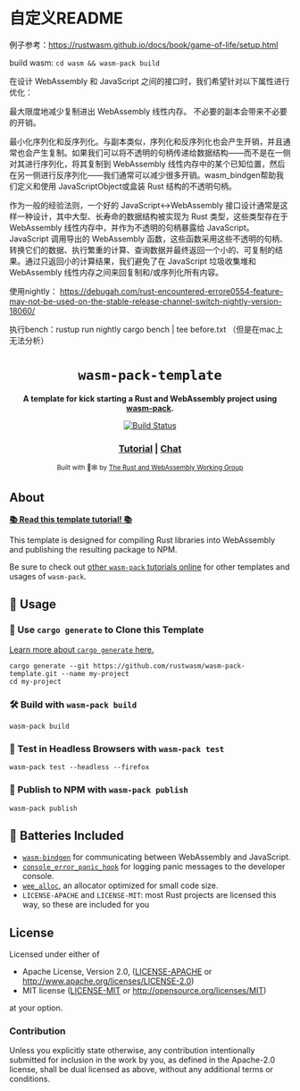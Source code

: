 # 自定义README
例子参考：https://rustwasm.github.io/docs/book/game-of-life/setup.html

build wasm: `cd wasm && wasm-pack build`

在设计 WebAssembly 和 JavaScript 之间的接口时，我们希望针对以下属性进行优化：

最大限度地减少复制进出 WebAssembly 线性内存。 不必要的副本会带来不必要的开销。

最小化序列化和反序列化。与副本类似，序列化和反序列化也会产生开销，并且通常也会产生复制。如果我们可以将不透明的句柄传递给数据结构——而不是在一侧对其进行序列化，将其复制到 WebAssembly 线性内存中的某个已知位置，然后在另一侧进行反序列化——我们通常可以减少很多开销。wasm_bindgen帮助我们定义和使用 JavaScriptObject或盒装 Rust 结构的不透明句柄。

作为一般的经验法则，一个好的 JavaScript↔WebAssembly 接口设计通常是这样一种设计，其中大型、长寿命的数据结构被实现为 Rust 类型，这些类型存在于 WebAssembly 线性内存中，并作为不透明的句柄暴露给 JavaScript。JavaScript 调用导出的 WebAssembly 函数，这些函数采用这些不透明的句柄、转换它们的数据、执行繁重的计算、查询数据并最终返回一个小的、可复制的结果。通过只返回小的计算结果，我们避免了在 JavaScript 垃圾收集堆和 WebAssembly 线性内存之间来回复制和/或序列化所有内容。


使用nightly： https://debugah.com/rust-encountered-errore0554-feature-may-not-be-used-on-the-stable-release-channel-switch-nightly-version-18060/

执行bench：rustup run nightly cargo bench | tee before.txt   （但是在mac上无法分析）


<div align="center">

  <h1><code>wasm-pack-template</code></h1>

  <strong>A template for kick starting a Rust and WebAssembly project using <a href="https://github.com/rustwasm/wasm-pack">wasm-pack</a>.</strong>

  <p>
    <a href="https://travis-ci.org/rustwasm/wasm-pack-template"><img src="https://img.shields.io/travis/rustwasm/wasm-pack-template.svg?style=flat-square" alt="Build Status" /></a>
  </p>

  <h3>
    <a href="https://rustwasm.github.io/docs/wasm-pack/tutorials/npm-browser-packages/index.html">Tutorial</a>
    <span> | </span>
    <a href="https://discordapp.com/channels/442252698964721669/443151097398296587">Chat</a>
  </h3>

  <sub>Built with 🦀🕸 by <a href="https://rustwasm.github.io/">The Rust and WebAssembly Working Group</a></sub>
</div>

## About

[**📚 Read this template tutorial! 📚**][template-docs]

This template is designed for compiling Rust libraries into WebAssembly and
publishing the resulting package to NPM.

Be sure to check out [other `wasm-pack` tutorials online][tutorials] for other
templates and usages of `wasm-pack`.

[tutorials]: https://rustwasm.github.io/docs/wasm-pack/tutorials/index.html
[template-docs]: https://rustwasm.github.io/docs/wasm-pack/tutorials/npm-browser-packages/index.html

## 🚴 Usage

### 🐑 Use `cargo generate` to Clone this Template

[Learn more about `cargo generate` here.](https://github.com/ashleygwilliams/cargo-generate)

```
cargo generate --git https://github.com/rustwasm/wasm-pack-template.git --name my-project
cd my-project
```

### 🛠️ Build with `wasm-pack build`

```
wasm-pack build
```

### 🔬 Test in Headless Browsers with `wasm-pack test`

```
wasm-pack test --headless --firefox
```

### 🎁 Publish to NPM with `wasm-pack publish`

```
wasm-pack publish
```

## 🔋 Batteries Included

* [`wasm-bindgen`](https://github.com/rustwasm/wasm-bindgen) for communicating
  between WebAssembly and JavaScript.
* [`console_error_panic_hook`](https://github.com/rustwasm/console_error_panic_hook)
  for logging panic messages to the developer console.
* [`wee_alloc`](https://github.com/rustwasm/wee_alloc), an allocator optimized
  for small code size.
* `LICENSE-APACHE` and `LICENSE-MIT`: most Rust projects are licensed this way, so these are included for you

## License

Licensed under either of

* Apache License, Version 2.0, ([LICENSE-APACHE](LICENSE-APACHE) or http://www.apache.org/licenses/LICENSE-2.0)
* MIT license ([LICENSE-MIT](LICENSE-MIT) or http://opensource.org/licenses/MIT)

at your option.

### Contribution

Unless you explicitly state otherwise, any contribution intentionally
submitted for inclusion in the work by you, as defined in the Apache-2.0
license, shall be dual licensed as above, without any additional terms or
conditions.